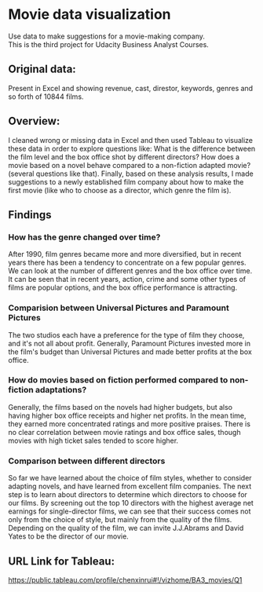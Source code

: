 # Movie data visualization 
Use data to make suggestions for a movie-making company.<br>
This is the third project for Udacity Business Analyst Courses.

## Original data:
Present in Excel and showing revenue, cast, direstor, keywords, genres and so forth of 10844 films. 

## Overview:
I cleaned wrong or missing data in Excel and then used Tableau to visualize these data in order to explore questions like: What is the difference between the film level and the box office shot by different directors? How does a movie based on a novel behave compared to a non-fiction adapted movie? (several questions like that). Finally, based on these analysis results, I made suggestions to a newly established film company about how to make the first movie (like who to choose as a director, which genre the film is).

## Findings

### How has the genre changed over time?


After 1990, film genres became more and more diversified, but in recent years there has been a tendency to concentrate on a few popular genres. We can look at the number of different genres and the box office over time. It can be seen that in recent years, action, crime and some other types of films are popular options, and the box office performance is attracting.

### Comparision between Universal Pictures and Paramount Pictures


The two studios each have a preference for the type of film they choose, and it's not all about profit. Generally, Paramount Pictures invested more in the film's budget than Universal Pictures and made better profits at the box office.

### How do movies based on fiction performed compared to non-fiction adaptations?


Generally, the films based on the novels had higher budgets, but also having higher box office receipts and higher net profits. In the mean time, they earned more concentrated ratings and more positive praises. There is no clear correlation between movie ratings and box office sales, though movies with high ticket sales tended to score higher.

### Comparison between different directors 

So far we have learned about the choice of film styles, whether to consider adapting novels, and have learned from excellent film companies. The next step is to learn about directors to determine which directors to choose for our films. By screening out the top 10 directors with the highest average net earnings for single-director films, we can see that their success comes not only from the choice of style, but mainly from the quality of the films. Depending on the quality of the film, we can invite J.J.Abrams and David Yates to be the director of our movie.

## URL Link for Tableau:
https://public.tableau.com/profile/chenxinrui#!/vizhome/BA3_movies/Q1
